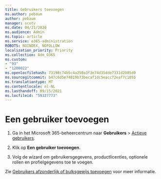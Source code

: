 ```yaml
---
title: Gebruikers toevoegen
ms.author: pebaum
author: pebaum
manager: scotv
ms.date: 04/21/2020
ms.audience: Admin
ms.topic: article
ms.service: o365-administration
ROBOTS: NOINDEX, NOFOLLOW
localization_priority: Priority
ms.collection: Adm_O365
ms.custom:
- "93"
- "1200022"
ms.openlocfilehash: 73198c74b5c4a250a3f3e74d35dde7331d2085d0
ms.sourcegitcommit: b47c6d5e74819b73becaf1dc5eacc72eaf7c1055
ms.translationtype: MT
ms.contentlocale: nl-NL
ms.lasthandoff: 09/15/2021
ms.locfileid: "59327773"
---
```

# <a name="add-a-user"></a>Een gebruiker toevoegen

1. Ga in het Microsoft 365-beheercentrum naar **Gebruikers** > [Actieve gebruikers](https://admin.microsoft.com/Adminportal/Home?source=applauncher#/users).

2. Klik op **Een gebruiker toevoegen**.

3. Volg de wizard om gebruikersgegevens, productlicenties, optionele rollen en profielgegevens toe te voegen.

Zie [Gebruikers afzonderlijk of bulksgewijs toevoegen](https://docs.microsoft.com/microsoft-365/admin/add-users/add-users) voor meer informatie.